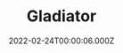 ---
title: "Gladiator"
year: 2000
date: 2022-02-24T00:00:06.000Z
permalink: /almanac/movies/2022-02-24-gladiator/index.html
link: https://letterboxd.com/rknightuk/film/gladiator-2000/
rating: 2
---